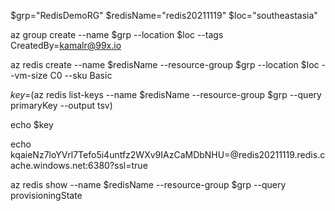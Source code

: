
$grp="RedisDemoRG"
$redisName="redis20211119"
$loc="southeastasia"

az group create --name $grp --location $loc --tags CreatedBy=kamalr@99x.io

az redis create --name $redisName --resource-group $grp --location $loc --vm-size C0 --sku Basic

$key=$(az redis list-keys --name $redisName --resource-group $grp --query primaryKey --output tsv)

echo $key

echo kqaieNz7loYVrl7Tefo5i4untfz2WXv9IAzCaMDbNHU=@redis20211119.redis.cache.windows.net:6380?ssl=true

az redis show --name $redisName --resource-group $grp --query provisioningState